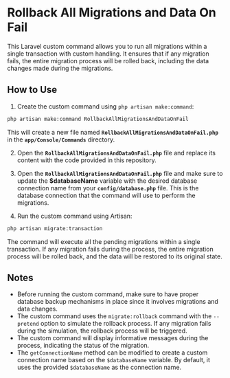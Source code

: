 # Rollback All Migrations and Data On Fail

This Laravel custom command allows you to run all migrations within a single transaction with custom handling. It ensures that if any migration fails, the entire migration process will be rolled back, including the data changes made during the migrations.

## How to Use

1. Create the custom command using `php artisan make:command`:

```bash
php artisan make:command RollbackAllMigrationsAndDataOnFail
```
This will create a new file named **`RollbackAllMigrationsAndDataOnFail.php`** in the **`app/Console/Commands`** directory.

2. Open the **`RollbackAllMigrationsAndDataOnFail.php`** file and replace its content with the code provided in this repository.

3. Open the **`RollbackAllMigrationsAndDataOnFail.php`** file and make sure to update the **$databaseName** variable with the desired database connection name from your **`config/database.php`** file. This is the database connection that the command will use to perform the migrations.

4. Run the custom command using Artisan:

```bash
php artisan migrate:transaction
```
The command will execute all the pending migrations within a single transaction. If any migration fails during the process, the entire migration process will be rolled back, and the data will be restored to its original state.

## Notes

- Before running the custom command, make sure to have proper database backup mechanisms in place since it involves migrations and data changes.
- The custom command uses the ``migrate:rollback`` command with the ``--pretend`` option to simulate the rollback process. If any migration fails during the simulation, the rollback process will be triggered.
- The custom command will display informative messages during the process, indicating the status of the migration.
- The ``getConnectionName`` method can be modified to create a custom connection name based on the ``$databaseName`` variable. By default, it uses the provided ``$databaseName`` as the connection name.

